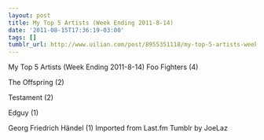 ```yaml
---
layout: post
title: My Top 5 Artists (Week Ending 2011-8-14)
date: '2011-08-15T17:36:19-03:00'
tags: []
tumblr_url: http://www.uilian.com/post/8955351118/my-top-5-artists-week-ending-2011-8-14
---
```

My Top 5 Artists (Week Ending 2011-8-14)
Foo Fighters (4) 

The Offspring (2) 

Testament (2) 

Edguy (1) 

Georg Friedrich Händel (1) 
Imported from Last.fm Tumblr by JoeLaz
